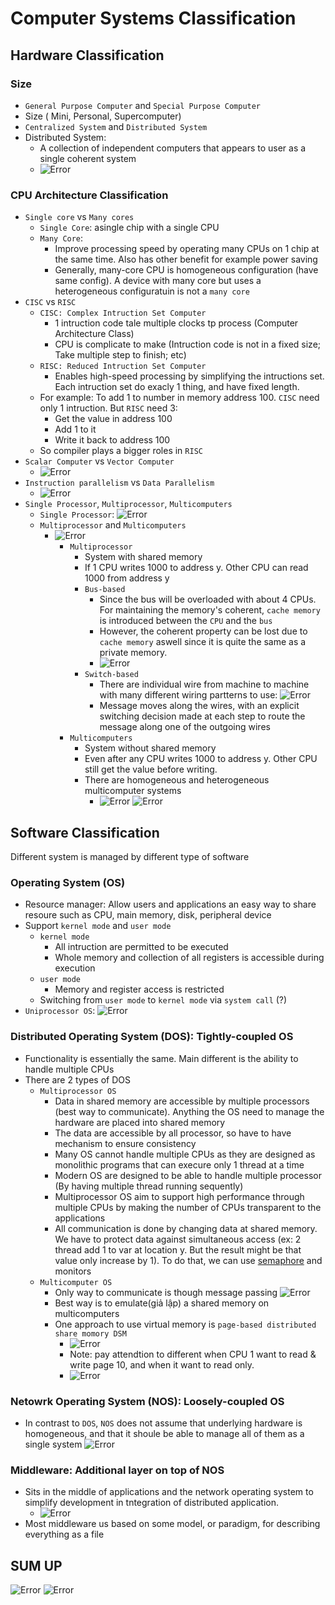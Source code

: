# Computer Systems Classification

## Hardware Classification

### Size

+ `General Purpose Computer` and `Special Purpose Computer`
+ Size ( Mini, Personal, Supercomputer)
+ `Centralized System` and `Distributed System`
+ Distributed System:
  + A collection of independent computers that appears to user as a single coherent system
  + ![Error][00comsys1]

### CPU Architecture Classification

+ `Single core` vs `Many cores`
  + `Single Core`: asingle chip with a single CPU
  + `Many Core`:
    + Improve processing speed by operating many CPUs on 1 chip at the same time. Also has other benefit for example power saving
    + Generally, many-core CPU is homogeneous configuration (have same config). A device with many core but uses a heterogeneous configuratuin is not a  `many core`
+ `CISC` vs `RISC`
  + `CISC: Complex Intruction Set Computer`
    + 1 intruction code tale multiple clocks tp process (Computer Architecture Class)
    + CPU is complicate to make (Intruction code is not in a fixed size; Take multiple step to finish; etc)
  + `RISC: Reduced Intruction Set Computer`
    + Enables high-speed processing by simplifying the intructions set. Each intruction set do exacly 1 thing, and have fixed length.
  + For example: To add 1 to number in memory address 100. `CISC` need only 1 intruction. But `RISC` need 3:
    + Get the value in address 100
    + Add 1 to it
    + Write it back to address 100
  + So compiler plays a bigger roles in `RISC`
+ `Scalar Computer` vs `Vector Computer`
  + ![Error][00comsys3]
+ `Instruction parallelism` vs `Data Parallelism`
  + ![Error][00comsys2]
+ `Single Processor`, `Multiprocessor`, `Multicomputers`
  + `Single Processor`: ![Error][00comsys4]
  + `Multiprocessor` and `Multicomputers`
    + ![Error][00comsys5]
      + `Multiprocessor`
        + System with shared memory
        + If 1 CPU writes 1000 to address y. Other CPU can read 1000 from address y
        + `Bus-based`
          + Since the bus will be overloaded with about 4 CPUs. For maintaining the memory's coherent, `cache memory` is introduced between the `CPU` and the `bus`
          + However, the coherent property can be lost due to `cache memory` aswell since it is quite the same as a private memory.
          + ![Error][00comsys6]
        + `Switch-based`
          + There are individual wire from machine to machine with many different wiring partterns to use: ![Error][00comsys7]
          + Message moves along the wires, with an explicit switching decision made at each step to route the message along one of the outgoing wires
      + `Multicomputers`
        + System without shared memory
        + Even after any CPU writes 1000 to address y. Other CPU still get the value before writing.
        + There are homogeneous and heterogeneous multicomputer systems
          + ![Error][00comsys9] ![Error][00comsys8]

## Software Classification

Different system is managed by different type of software

### Operating System (OS)

+ Resource manager: Allow users and applications an easy way to share resoure such as CPU, main memory, disk, peripheral device
+ Support `kernel mode` and `user mode`
  + `kernel mode`
    + All intruction are permitted to be executed
    + Whole memory and collection of all registers is accessible during execution
  + `user mode`
    + Memory and register access is restricted
  + Switching from `user mode` to `kernel mode` via `system call` (?)
+ `Uniprocessor OS`: ![Error][00comsys10]

### Distributed Operating System (DOS): Tightly-coupled OS

+ Functionality is essentially the same. Main different is the ability to handle multiple CPUs
+ There are 2 types of DOS
  + `Multiprocessor OS`
    + Data in shared memory are accessible by multiple processors (best way to communicate). Anything the OS need to manage the hardware are placed into shared memory
    + The data are accessible by all processor, so have to have mechanism to ensure consistency
    + Many OS cannot handle multiple CPUs as they are designed as monolithic programs that can execure only 1 thread at a time
    + Modern OS are designed to be able to handle multiple processor (By having multiple thread running sequently)
    + Multiprocessor OS aim to support high performance through multiple CPUs by making the number of CPUs transparent to the applications
    + All communication is done by changing data at shared memory. We have to protect data against simultaneous access (ex: 2 thread add 1 to var at location y. But the result might be that value only increase by 1). To do that, we can use [semaphore](https://en.wikipedia.org/wiki/Semaphore_(programming)) and monitors
  + `Multicomputer OS`
    + Only way to communicate is though message passing ![Error][00comsys11]
    + Best way is to emulate(giả lập) a shared memory on multicomputers
    + One approach to use virtual memory is `page-based distributed share momory DSM`
      + ![Error][00comsys12]
      + Note: pay attendtion to different when CPU 1 want to read & write page 10, and when it want to read only.
      + ![Error][00comsys13]

### Netowrk Operating System (NOS): Loosely-coupled OS

+ In contrast to `DOS`, `NOS` does not assume that underlying hardware is homogeneous, and that it shoule be able to manage all of them as a single system ![Error][00comsys14]

### Middleware: Additional layer on top of NOS

+ Sits in the middle of applications and the network operating system to simplify development in tntegration of distributed application.
  + ![Error][00comsys15]
+ Most middleware us based on some model, or paradigm, for describing everything as a file

## SUM UP

![Error][00comsys17]
![Error][00comsys16]

[00comsys1]: ./../image/00comsys1.png
[00comsys2]: ./../image/00comsys2.png
[00comsys3]: ./../image/00comsys3.png
[00comsys4]: ./../image/00comsys4.png
[00comsys5]: ./../image/00comsys5.png
[00comsys6]: ./../image/00comsys6.png
[00comsys7]: ./../image/00comsys7.png
[00comsys8]: ./../image/00comsys8.png
[00comsys9]: ./../image/00comsys9.png
[00comsys10]: ./../image/00comsys10.png
[00comsys11]: ./../image/00comsys11.png
[00comsys12]: ./../image/00comsys12.png
[00comsys13]: ./../image/00comsys13.png
[00comsys14]: ./../image/00comsys14.png
[00comsys15]: ./../image/00comsys15.png
[00comsys16]: ./../image/00comsys16.png
[00comsys17]: ./../image/00comsys17.png
[00comsys18]: ./../image/00comsys18.png
[00comsys19]: ./../image/00comsys19.png
[00comsys20]: ./../image/00comsys20.png
[00comsys21]: ./../image/00comsys21.png
[00comsys22]: ./../image/00comsys22.png
[00comsys23]: ./../image/00comsys23.png
[00comsys24]: ./../image/00comsys24.png
[00comsys25]: ./../image/00comsys25.png
[00comsys26]: ./../image/00comsys26.png
[00comsys27]: ./../image/00comsys27.png
[00comsys28]: ./../image/00comsys28.png
[00comsys29]: ./../image/00comsys29.png
[00comsys30]: ./../image/00comsys30.png
[00comsys31]: ./../image/00comsys31.png
[00comsys32]: ./../image/00comsys32.png
[00comsys33]: ./../image/00comsys33.gif
[00comsys34]: ./../image/00comsys34.png
[00comsys35]: ./../image/00comsys35.png
[00comsys36]: ./../image/00comsys36.png
[00comsys37]: ./../image/00comsys37.png
[00comsys38]: ./../image/00comsys38.png
[00comsys39]: ./../image/00comsys39.png
[00comsys40]: ./../image/00comsys40.png
[00comsys41]: ./../image/00comsys41.png
[00comsys42]: ./../image/00comsys42.png
[00comsys43]: ./../image/00comsys43.png
[00comsys44]: ./../image/00comsys44.png
[00comsys45]: ./../image/00comsys45.png
[00comsys46]: ./../image/00comsys46.png
[00comsys47]: ./../image/00comsys47.png
[00comsys48]: ./../image/00comsys48.png
[00comsys49]: ./../image/00comsys49.png
[00comsys50]: ./../image/00comsys50.png
[00comsys51]: ./../image/00comsys51.png
[00comsys52]: ./../image/00comsys52.png
[00comsys53]: ./../image/00comsys53.png
[00comsys54]: ./../image/00comsys54.png
[00comsys55]: ./../image/00comsys55.png
[00comsys56]: ./../image/00comsys56.png
[00comsys57]: ./../image/00comsys57.png
[00comsys58]: ./../image/00comsys58.png
[00comsys59]: ./../image/00comsys59.png
[00comsys60]: ./../image/00comsys60.png
[00comsys61]: ./../image/00comsys61.png
[00comsys62]: ./../image/00comsys62.png
[00comsys63]: ./../image/00comsys63.png
[00comsys64]: ./../image/00comsys64.png
[00comsys65]: ./../image/00comsys65.png
[00comsys66]: ./../image/00comsys66.png
[00comsys67]: ./../image/00comsys67.png
[00comsys68]: ./../image/00comsys68.png
[00comsys69]: ./../image/00comsys69.png
[00comsys70]: ./../image/00comsys70.png
